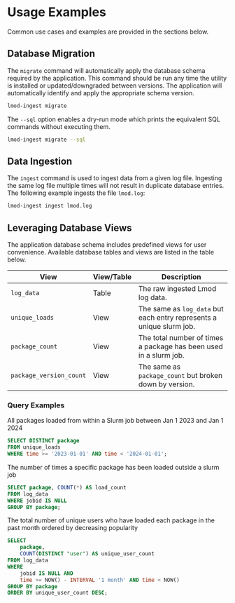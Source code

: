 # Usage Examples

Common use cases and examples are provided in the sections below.

## Database Migration

The `migrate` command will automatically apply the database schema required by the application.
This command should be run any time the utility is installed or updated/downgraded between versions.
The application will automatically identify and apply the appropriate schema version.

```bash
lmod-ingest migrate
```

The `--sql` option enables a dry-run mode which prints the equivalent SQL commands without executing them.

```bash
lmod-ingest migrate --sql
```

## Data Ingestion

The `ingest` command is used to ingest data from a given log file.
Ingesting the same log file multiple times will not result in duplicate database entries.
The following example ingests the file `lmod.log`:

```bash
lmod-ingest ingest lmod.log
```

## Leveraging Database Views

The application database schema includes predefined views for user convenience.
Available database tables and views are listed in the table below.

| View                    | View/Table | Description                                                          |
|-------------------------|------------|----------------------------------------------------------------------|
| `log_data`              | Table      | The raw ingested Lmod log data.                                      |
| `unique_loads`          | View       | The same as `log_data` but each entry represents a unique slurm job. |
| `package_count`         | View       | The total number of times a package has been used in a slurm job.    |
| `package_version_count` | View       | The same as `package_count` but broken down by version.              |

### Query Examples

All packages loaded from within a Slurm job between Jan 1 2023 and Jan 1 2024

```sql
SELECT DISTINCT package
FROM unique_loads
WHERE time >= '2023-01-01' AND time < '2024-01-01';
```

The number of times a specific package has been loaded outside a slurm job

```sql
SELECT package, COUNT(*) AS load_count
FROM log_data
WHERE jobid IS NULL
GROUP BY package;
```

The total number of unique users who have loaded each package in the past month ordered by decreasing popularity

```sql
SELECT
    package,
    COUNT(DISTINCT "user") AS unique_user_count
FROM log_data
WHERE 
    jobid IS NULL AND
    time >= NOW() - INTERVAL '1 month' AND time < NOW()
GROUP BY package
ORDER BY unique_user_count DESC;
```
